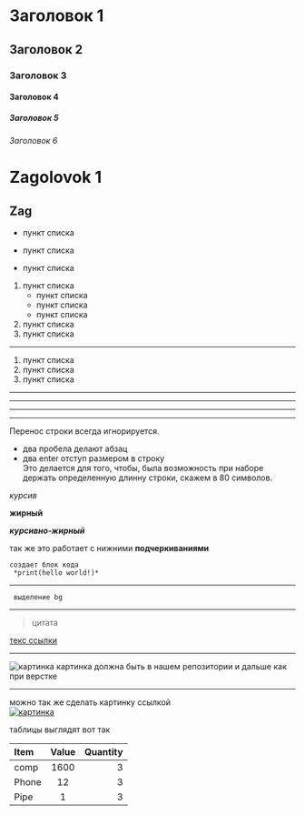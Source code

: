 # Заголовок 1
## Заголовок 2
### Заголовок 3
#### Заголовок 4
##### Заголовок 5
###### Заголовок 6

Zagolovok 1
=

Zag
-

* пункт списка
- пункт списка
+ пункт списка

1. пункт списка
    * пункт списка
    - пункт списка
    + пункт списка
1. пункт списка
1. пункт списка
--------

1. пункт списка
2. пункт списка
3. пункт списка

---------

***
___
---

Перенос строки всегда игнорируется.  
* два пробела делают абзац
* два enter отступ размером в строку  
Это делается для того, чтобы, была возможность при наборе держать определенную длинну
строки,    скажем в 80 символов.

*курсив*

**жирный**

***курсивно-жирный***

так же это работает с нижними __подчеркиваниями__

```
создает блок кода  
 *print(hello world!)*
```

---

` выделение bg`

---

>цитата

[текс ссылки](http://google.com)

---
![картинка]()
картинка должна быть в нашем репозитории и дальше как при верстке 


---
можно так же сделать картинку ссылкой  
[![картинка]()](http://google.com)

таблицы выглядят вот так

Item    | Value | Quantity
:-------|:------:|--------:
comp    | 1600  | 3
Phone    | 12  | 3
Pipe    | 1  | 3

